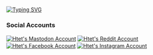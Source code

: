 ###
<p align="left">
<a href="https://git.io/typing-svg"><img src="https://readme-typing-svg.herokuapp.com?font=Monospace&size=30&pause=1000&color=FFFFFF&width=435&lines=Hello+I'm+Htet" alt="Typing SVG" /></a>
</p>
<h3 align="left">Social Accounts</h3>
<p align="left">
<a href="https://mastodon.social/htetoh" target="blank"><img align="center" src="https://img.shields.io/badge/Mastodon-purple?style=Social&logo=Mastodon&logoColor=%23Ffffff&link=https%3A%2F%2Fmastodon.social%2Fhtetoh" alt="Htet's Mastodon Account" /></a>
<a href="https://reddit.com/u/htet9th" target="blank"><img align="center"src="https://img.shields.io/badge/Reddit-FF4500?style=Social&logo=Reddit&logoColor=FFFFFF&link=https%3A%2F%2Freddit.com%2Fu%2Fhtet9th" alt="Htet's Reddit Account"/></a>
<a href="https://facebook.com/lhtetohl" target="blank"><img align="center" src="https://img.shields.io/badge/Facebook-1877F2?style=Social&logo=Facebook&logoColor=Ffffff&link=https%3A%2F%2Ffacebook.com%2Flhtetohl" alt="Htet's Facebook Account" /></a>
<a href="https://instagram.com/lhtetohl" target="blank"><img align="center"src="https://img.shields.io/badge/Instagram-dd2a7b?style=Social&logo=Instagram&logoColor=Ffffff&link=https%3A%2F%2Finstagram.com%2Flhtetohl" alt="Htet's Instagram Account" /></a>
</p>

<!--
**htetoh/htetoh** is a ✨ _special_ ✨ repository because its `README.md` (this file) appears on your GitHub profile.

Here are some ideas to get you started:

- 🔭 I’m currently working on ...
- 🌱 I’m currently learning ...
- 👯 I’m looking to collaborate on ...
- 🤔 I’m looking for help with ...
- 💬 Ask me about ...
- 📫 How to reach me: ...
- 😄 Pronouns: ...
- ⚡ Fun fact: ...
-->
